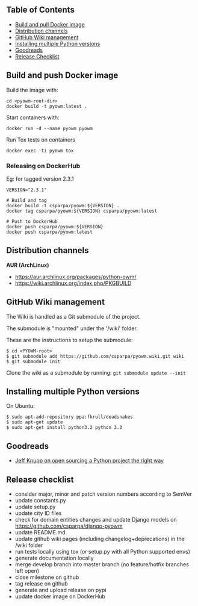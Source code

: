 ## Table of Contents
 - [Build and pull Docker image](#docker_img)
 - [Distribution channels](#dist_channels)
 - [GitHub Wiki management](#gh_wiki)
 - [Installing multiple Python versions](#multiple_pys)
 - [Goodreads](#goodreads)
 - [Release Checklist](#release)


<a name="docker_img"></a>
## Build and push Docker image

Build the image with:

```shell
cd <pyowm-root-dir>
docker build -t pyowm:latest .
```

Start containers with:
```shell
docker run -d --name pyowm pyowm
```

Run Tox tests on containers
```shell
docker exec -ti pyowm tox
```


### Releasing on DockerHub

Eg: for tagged version 2.3.1

```shell
VERSION="2.3.1"

# Build and tag
docker build -t csparpa/pyowm:${VERSION} .
docker tag csparpa/pyowm:${VERSION} csparpa/pyowm:latest

# Push to DockerHub
docker push csparpa/pyowm:${VERSION}
docker push csparpa/pyowm:latest
```

<a name="dist_channels"></a>
## Distribution channels

**AUR (ArchLinux)**
  * https://aur.archlinux.org/packages/python-owm/
  * https://wiki.archlinux.org/index.php/PKGBUILD


<a name="gh_wiki"></a>
## GitHub Wiki management

The Wiki is handled as a Git submodule of the project.

The submodule is "mounted" under the '/wiki' folder.

These are the instructions to setup the submodule:

```shell
$ cd <PYOWM-root>
$ git submodule add https://github.com/csparpa/pyowm.wiki.git wiki
$ git submodule init
```

Clone the wiki as a submodule by running: `git submodule update --init`

<a name="multiple_pys"></a>
## Installing multiple Python versions
On Ubuntu:
```shell
$ sudo apt-add-repository ppa:fkrull/deadsnakes
$ sudo apt-get update
$ sudo apt-get install python3.2 python 3.3
```

<a name="goodreads"></a>
## Goodreads
 - [Jeff Knupp on open sourcing a Python project the right way](http://www.jeffknupp.com/blog/2013/08/16/open-sourcing-a-python-project-the-right-way/)


<a name="release"></a>
## Release checklist
* consider major, minor and patch version numbers according to SemVer
* update constants.py
* update setup.py
* update city ID files
* check for domain entities changes and update Django models on https://github.com/csparpa/django-pyowm
* update README.md
* update github wiki pages (including changelog+deprecations) in the /wiki folder
* run tests locally using tox (or setup.py with all Python supported envs)
* generate documentation locally
* merge develop branch into master branch (no feature/hotfix branches left open)
* close milestone on github
* tag release on github
* generate and upload release on pypi
* update docker image on DockerHub